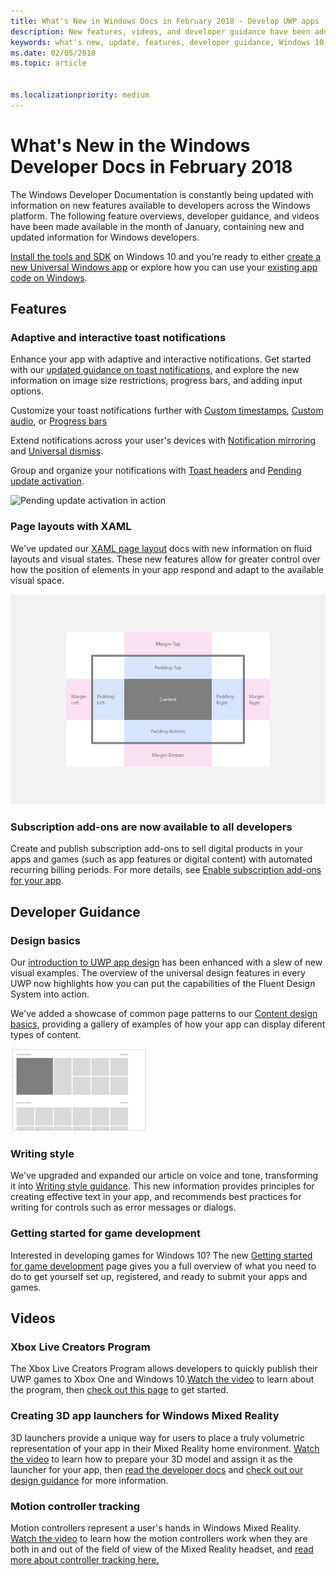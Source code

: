```yaml
---
title: What's New in Windows Docs in February 2018 - Develop UWP apps
description: New features, videos, and developer guidance have been added to the Windows 10 developer documentation for February 2018
keywords: what's new, update, features, developer guidance, Windows 10, february
ms.date: 02/05/2018
ms.topic: article


ms.localizationpriority: medium
---
```

# What's New in the Windows Developer Docs in February 2018

The Windows Developer Documentation is constantly being updated with information on new features available to developers across the Windows platform. The following feature overviews, developer guidance, and videos have been made available in the month of January, containing new and updated information for Windows developers.

[Install the tools and SDK](https://developer.microsoft.com/windows/downloads#_blank) on Windows 10 and you’re ready to either [create a new Universal Windows app](../get-started/create-uwp-apps.md) or explore how you can use your [existing app code on Windows](../porting/index.md).


## Features

### Adaptive and interactive toast notifications

Enhance your app with adaptive and interactive notifications. Get started with our [updated guidance on toast notifications](/windows/apps/design/shell/tiles-and-notifications/adaptive-interactive-toasts), and explore the new information on image size restrictions, progress bars, and adding input options.

Customize your toast notifications further with [Custom timestamps](/windows/apps/design/shell/tiles-and-notifications/custom-timestamps-on-toasts), [Custom audio](/windows/apps/design/shell/tiles-and-notifications/custom-audio-on-toasts), or [Progress bars](/windows/apps/design/shell/tiles-and-notifications/toast-progress-bar)

Extend notifications across your user's devices with [Notification mirroring](/windows/apps/design/shell/tiles-and-notifications/notification-mirroring) and [Universal dismiss](/windows/apps/design/shell/tiles-and-notifications/universal-dismiss).

Group and organize your notifications with [Toast headers](/windows/apps/design/shell/tiles-and-notifications/toast-headers) and [Pending update activation](/windows/apps/design/shell/tiles-and-notifications/toast-pending-update).

![Pending update activation in action](images/toast-pendingupdate.gif)

### Page layouts with XAML

We've updated our [XAML page layout](/windows/apps/design/layout/layouts-with-xaml) docs with new information on fluid layouts and visual states. These new features allow for greater control over how the position of elements in your app respond and adapt to the available visual space.

![Margins and padding for XAML page layouts](images/xaml-layout-margins-padding.png)

### Subscription add-ons are now available to all developers

Create and publish subscription add-ons to sell digital products in your apps and games (such as app features or digital content) with automated recurring billing periods. For more details, see [Enable subscription add-ons for your app](../monetize/enable-subscription-add-ons-for-your-app.md).

## Developer Guidance

### Design basics

Our [introduction to UWP app design](/windows/apps/design/basics/design-and-ui-intro) has been enhanced with a slew of new visual examples. The overview of the universal design features in every UWP now highlights how you can put the capabilities of the Fluent Design System into action.

We've added a showcase of common page patterns to our [Content design basics](/windows/apps/design/basics/content-basics), providing a gallery of examples of how your app can display diferent types of content.

![An illustration of the hub page pattern](images/hub.png)

### Writing style

We've upgraded and expanded our article on voice and tone, transforming it into [Writing style guidance](/windows/apps/design/style/writing-style). This new information provides principles for creating effective text in your app, and recommends best practices for writing for controls such as error messages or dialogs.

### Getting started for game development

Interested in developing games for Windows 10? The new [Getting started for game development](../gaming/getting-started.md) page gives you a full overview of what you need to do to get yourself set up, registered, and ready to submit your apps and games.

## Videos

### Xbox Live Creators Program

The Xbox Live Creators Program allows developers to quickly publish their UWP games to Xbox One and Windows 10.[Watch the video](https://www.youtube.com/watch?v=zpFfHHBkVq4) to learn about the program, then [check out this page](https://www.xbox.com/developers/creators-program) to get started.

### Creating 3D app launchers for Windows Mixed Reality

3D launchers provide a unique way for users to place a truly volumetric representation of your app in their Mixed Reality home environment. [Watch the video](https://www.youtube.com/watch?v=TxIslHsEXno) to learn how to prepare your 3D model and assign it as the launcher for your app, then [read the developer docs](https://developer.microsoft.com/windows/mixed-reality/implementing_3d_app_launchers) and [check out our design guidance](https://developer.microsoft.com/windows/mixed-reality/3d_app_launcher_design_guidance) for more information.

### Motion controller tracking

Motion controllers represent a user's hands in Windows Mixed Reality. [Watch the video](https://www.youtube.com/watch?v=rkDpRllbLII) to learn how the motion controllers work when they are both in and out of the field of view of the Mixed Reality headset, and [read more about controller tracking here.](/windows/mixed-reality/motion-controllers#controller_tracking_state%E2%80%9D)